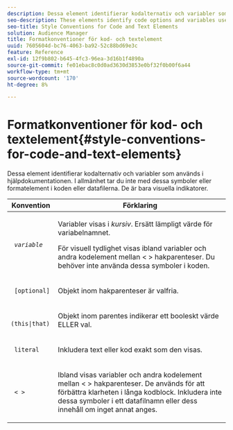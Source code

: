 ```yaml
---
description: Dessa element identifierar kodalternativ och variabler som används i hjälpdokumentationen. I allmänhet tar du inte med dessa symboler eller formatelement i koden eller datafilerna. De är bara visuella indikatorer.
seo-description: These elements identify code options and variables used throughout the help documentation. Generally, you would not include these symbols or style elements in your code or data files. They're visual indicators only.
seo-title: Style Conventions for Code and Text Elements
solution: Audience Manager
title: Formatkonventioner för kod- och textelement
uuid: 7605604d-bc76-4063-ba92-52c88bd69e3c
feature: Reference
exl-id: 12f9b802-b645-4fc3-96ea-3d16b1f4890a
source-git-commit: fe01ebac8c0d0ad3630d3853e0bf32f0b00f6a44
workflow-type: tm+mt
source-wordcount: '170'
ht-degree: 8%

---
```


# Formatkonventioner för kod- och textelement{#style-conventions-for-code-and-text-elements}

Dessa element identifierar kodalternativ och variabler som används i hjälpdokumentationen. I allmänhet tar du inte med dessa symboler eller formatelement i koden eller datafilerna. De är bara visuella indikatorer.

<table id="table_EBEF9490D90041BD8B7ABE3AF1AF35B6"> 
 <thead> 
  <tr> 
   <th colname="col1" class="entry"> Konvention </th> 
   <th colname="col2" class="entry"> Förklaring </th> 
  </tr> 
 </thead>
 <tbody> 
  <tr> 
   <td colname="col1"> <p> <code> <i>variable</i> </code> </p> </td> 
   <td colname="col2"> <p>Variabler visas i <i>kursiv</i>. Ersätt lämpligt värde för variabelnamnet. </p> <p>För visuell tydlighet visas ibland variabler och andra kodelement mellan &lt; &gt; hakparenteser. Du behöver inte använda dessa symboler i koden. </p> </td> 
  </tr> 
  <tr> 
   <td colname="col1"> <p> <code> [optional]</code> </p> </td> 
   <td colname="col2"> <p>Objekt inom hakparenteser är valfria. </p> </td> 
  </tr> 
  <tr> 
   <td colname="col1"> <p> <code> (this|that) </code> </p> </td> 
   <td colname="col2"> <p>Objekt inom parentes indikerar ett booleskt värde <span class="wintitle"> ELLER</span> val. </p> </td> 
  </tr> 
  <tr> 
   <td colname="col1"> <p> <code> literal</code> </p> </td> 
   <td colname="col2"> <p>Inkludera text eller kod exakt som den visas. </p> </td> 
  </tr> 
  <tr> 
   <td colname="col1"> <p> <code> &lt; &gt;</code> </p> </td> 
   <td colname="col2"> <p>Ibland visas variabler och andra kodelement mellan &lt; &gt; hakparenteser. De används för att förbättra klarheten i långa kodblock. Inkludera inte dessa symboler i ett datafilnamn eller dess innehåll om inget annat anges. </p> </td> 
  </tr> 
 </tbody> 
</table>
